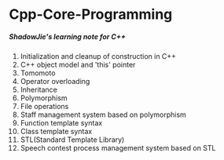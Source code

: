 # Cpp-Core-Programming

##### ShadowJie's learning note for C++



1. Initialization and cleanup of construction in C++
2. C++ object model and 'this' pointer
3. Tomomoto
4. Operator overloading
5. Inheritance
6. Polymorphism
7. File operations
8. Staff management system based on polymorphism
9. Function template syntax
10. Class template syntax
11. STL(Standard Template Library)
12. Speech contest process management system based on STL